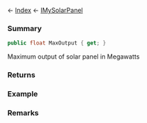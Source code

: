 ← [Index](Api-Index) ← [IMySolarPanel](SpaceEngineers.Game.ModAPI.Ingame.IMySolarPanel)

### Summary

```csharp
public float MaxOutput { get; }
```

Maximum output of solar panel in Megawatts

### Returns

### Example

### Remarks

